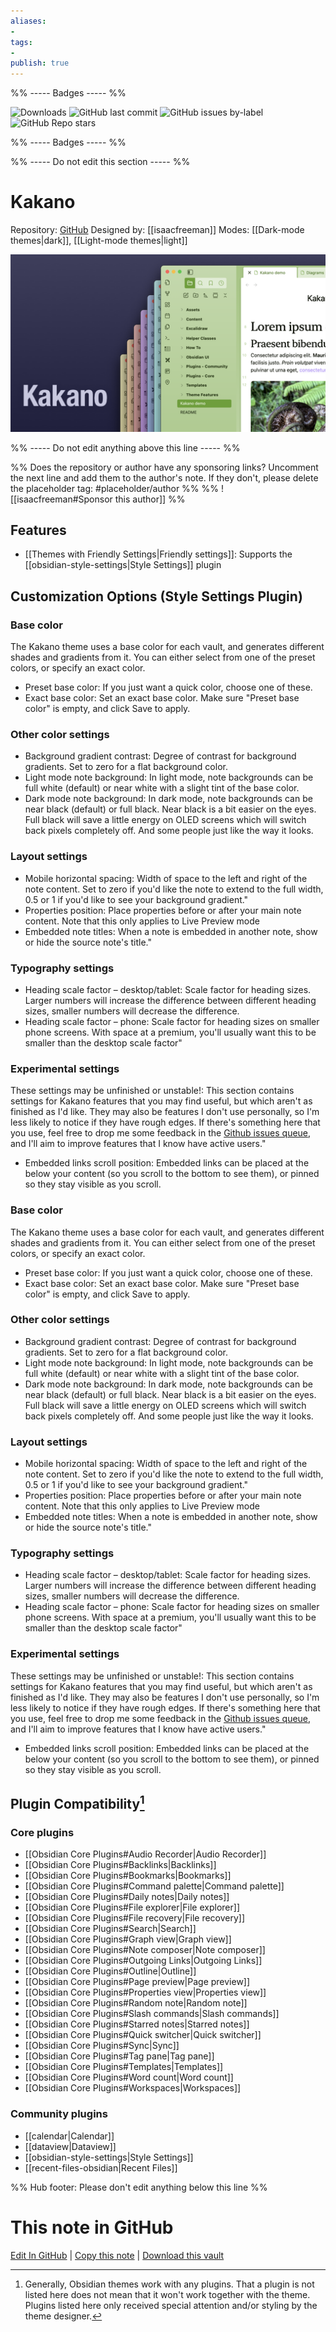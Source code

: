 ```yaml
---
aliases:
- 
tags: 
- 
publish: true
---
```


%% ----- Badges ----- %%

![Downloads](https://img.shields.io/badge/downloads-15684-573E7A?style=for-the-badge&logo=)
![GitHub last commit](https://img.shields.io/github/last-commit/isaacfreeman/kakano-obsidian-theme?color=573E7A&label=last%20update&logo=github&style=for-the-badge)
![GitHub issues by-label](https://img.shields.io/github/issues/isaacfreeman/kakano-obsidian-theme/help%20wanted?color=573E7A&logo=github&style=for-the-badge) 
![GitHub Repo stars](https://img.shields.io/github/stars/isaacfreeman/kakano-obsidian-theme?color=573E7A&logo=github&style=for-the-badge)

%% ----- Badges ----- %%

%% ----- Do not edit this section ----- %%

# Kakano

Repository: [GitHub](https://github.com/isaacfreeman/kakano-obsidian-theme)
Designed by: [[isaacfreeman]]
Modes: [[Dark-mode themes|dark]], [[Light-mode themes|light]]



![screenshot](https://github.com/isaacfreeman/kakano-obsidian-theme/raw/HEAD/screenshot.png)

%% ----- Do not edit anything above this line ----- %% 

%% Does the repository or author have any sponsoring links? Uncomment the next line and add them to the author's note. If they don't, please delete the placeholder tag: #placeholder/author %%
%% ![[isaacfreeman#Sponsor this author]] %%


## Features

- [[Themes with Friendly Settings|Friendly settings]]: Supports the [[obsidian-style-settings|Style Settings]] plugin

## Customization Options (Style Settings Plugin) 
### Base color
The Kakano theme uses a base color for each vault, and generates different shades and gradients from it. You can either select from one of the preset colors, or specify an exact color.
- Preset base color: If you just want a quick color, choose one of these.
- Exact base color: Set an exact base color. Make sure "Preset base color" is empty, and click Save to apply.
### Other color settings
- Background gradient contrast: Degree of contrast for background gradients. Set to zero for a flat background color.
- Light mode note background: In light mode, note backgrounds can be full white (default) or near white with a slight tint of the base color.
- Dark mode note background: In dark mode, note backgrounds can be near black (default) or full black. Near black is a bit easier on the eyes. Full black will save a little energy on OLED screens which will switch back pixels completely off. And some people just like the way it looks.
### Layout settings
- Mobile horizontal spacing: Width of space to the left and right of the note content. Set to zero if you'd like the note to extend to the full width, 0.5 or 1 if you'd like to see your background gradient."
- Properties position: Place properties before or after your main note content. Note that this only applies to Live Preview mode
- Embedded note titles: When a note is embedded in another note, show or hide the source note's title."
### Typography settings
- Heading scale factor – desktop/tablet: Scale factor for heading sizes. Larger numbers will increase the difference between different heading sizes, smaller numbers will decrease the difference.
- Heading scale factor – phone: Scale factor for heading sizes on smaller phone screens. With space at a premium, you'll usually want this to be smaller than the desktop scale factor"
### Experimental settings
These settings may be unfinished or unstable!: This section contains settings for Kakano features that you may find useful, but which aren't as finished as I'd like. They may also be features I don't use personally, so I'm less likely to notice if they have rough edges. If there's something here that you use, feel free to drop me some feedback in the [Github issues queue](https://github.com/isaacfreeman/kakano-obsidian-theme/issues), and I'll aim to improve features that I know have active users."
- Embedded links scroll position: Embedded links can be placed at the below your content (so you scroll to the bottom to see them), or pinned so they stay visible as you scroll.

### Base color
The Kakano theme uses a base color for each vault, and generates different shades and gradients from it. You can either select from one of the preset colors, or specify an exact color.
- Preset base color: If you just want a quick color, choose one of these.
- Exact base color: Set an exact base color. Make sure "Preset base color" is empty, and click Save to apply.
### Other color settings
- Background gradient contrast: Degree of contrast for background gradients. Set to zero for a flat background color.
- Light mode note background: In light mode, note backgrounds can be full white (default) or near white with a slight tint of the base color.
- Dark mode note background: In dark mode, note backgrounds can be near black (default) or full black. Near black is a bit easier on the eyes. Full black will save a little energy on OLED screens which will switch back pixels completely off. And some people just like the way it looks.
### Layout settings
- Mobile horizontal spacing: Width of space to the left and right of the note content. Set to zero if you'd like the note to extend to the full width, 0.5 or 1 if you'd like to see your background gradient."
- Properties position: Place properties before or after your main note content. Note that this only applies to Live Preview mode
- Embedded note titles: When a note is embedded in another note, show or hide the source note's title."
### Typography settings
- Heading scale factor – desktop/tablet: Scale factor for heading sizes. Larger numbers will increase the difference between different heading sizes, smaller numbers will decrease the difference.
- Heading scale factor – phone: Scale factor for heading sizes on smaller phone screens. With space at a premium, you'll usually want this to be smaller than the desktop scale factor"
### Experimental settings
These settings may be unfinished or unstable!: This section contains settings for Kakano features that you may find useful, but which aren't as finished as I'd like. They may also be features I don't use personally, so I'm less likely to notice if they have rough edges. If there's something here that you use, feel free to drop me some feedback in the [Github issues queue](https://github.com/isaacfreeman/kakano-obsidian-theme/issues), and I'll aim to improve features that I know have active users."
- Embedded links scroll position: Embedded links can be placed at the below your content (so you scroll to the bottom to see them), or pinned so they stay visible as you scroll.

## Plugin Compatibility[^1]

### Core plugins
- [[Obsidian Core Plugins#Audio Recorder|Audio Recorder]]
- [[Obsidian Core Plugins#Backlinks|Backlinks]]
- [[Obsidian Core Plugins#Bookmarks|Bookmarks]]
- [[Obsidian Core Plugins#Command palette|Command palette]]
- [[Obsidian Core Plugins#Daily notes|Daily notes]]
- [[Obsidian Core Plugins#File explorer|File explorer]]
- [[Obsidian Core Plugins#File recovery|File recovery]]
- [[Obsidian Core Plugins#Search|Search]]
- [[Obsidian Core Plugins#Graph view|Graph view]]
- [[Obsidian Core Plugins#Note composer|Note composer]]
- [[Obsidian Core Plugins#Outgoing Links|Outgoing Links]]
- [[Obsidian Core Plugins#Outline|Outline]]
- [[Obsidian Core Plugins#Page preview|Page preview]]
- [[Obsidian Core Plugins#Properties view|Properties view]]
- [[Obsidian Core Plugins#Random note|Random note]]
- [[Obsidian Core Plugins#Slash commands|Slash commands]]
- [[Obsidian Core Plugins#Starred notes|Starred notes]]
- [[Obsidian Core Plugins#Quick switcher|Quick switcher]]
- [[Obsidian Core Plugins#Sync|Sync]]
- [[Obsidian Core Plugins#Tag pane|Tag pane]]
- [[Obsidian Core Plugins#Templates|Templates]]
- [[Obsidian Core Plugins#Word count|Word count]]
- [[Obsidian Core Plugins#Workspaces|Workspaces]]

### Community plugins
- [[calendar|Calendar]]
- [[dataview|Dataview]]
- [[obsidian-style-settings|Style Settings]]
- [[recent-files-obsidian|Recent Files]]

[^1]: Generally, Obsidian themes work with any plugins. That a plugin is not listed here does not mean that it won't work together with the theme. Plugins listed here only received special attention and/or styling by the theme designer.

%% Hub footer: Please don't edit anything below this line %%

# This note in GitHub

<span class="git-footer">[Edit In GitHub](https://github.dev/obsidian-community/obsidian-hub/blob/main/02%20-%20Community%20Expansions/02.05%20All%20Community%20Expansions/Themes/Kakano.md "git-hub-edit-note") | [Copy this note](https://raw.githubusercontent.com/obsidian-community/obsidian-hub/main/02%20-%20Community%20Expansions/02.05%20All%20Community%20Expansions/Themes/Kakano.md "git-hub-copy-note") | [Download this vault](https://github.com/obsidian-community/obsidian-hub/archive/refs/heads/main.zip "git-hub-download-vault") </span>
